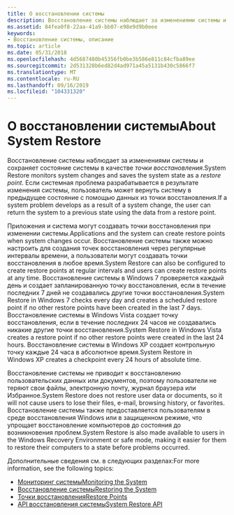 ```yaml
---
title: О восстановлении системы
description: Восстановление системы наблюдает за изменениями системы и сохраняет состояние системы в качестве точки восстановления. Если системная проблема разрабатывается в результате изменения системы, пользователь может вернуть систему в предыдущее состояние с помощью данных из точки восстановления.
ms.assetid: 84fea0f8-22aa-41a9-bb07-e98e9d9b0eee
keywords:
- Восстановление системы, описание
ms.topic: article
ms.date: 05/31/2018
ms.openlocfilehash: 4d5687480b45356fb0be3b586e811c84cfba89ee
ms.sourcegitcommit: 2d531328b6ed82d4ad971a45a5131b430c5866f7
ms.translationtype: MT
ms.contentlocale: ru-RU
ms.lasthandoff: 09/16/2019
ms.locfileid: "104331320"
---
```

# <a name="about-system-restore"></a><span data-ttu-id="58c10-105">О восстановлении системы</span><span class="sxs-lookup"><span data-stu-id="58c10-105">About System Restore</span></span>

<span data-ttu-id="58c10-106">Восстановление системы наблюдает за изменениями системы и сохраняет состояние системы в качестве *точки восстановления*.</span><span class="sxs-lookup"><span data-stu-id="58c10-106">System Restore monitors system changes and saves the system state as a *restore point*.</span></span> <span data-ttu-id="58c10-107">Если системная проблема разрабатывается в результате изменения системы, пользователь может вернуть систему в предыдущее состояние с помощью данных из точки восстановления.</span><span class="sxs-lookup"><span data-stu-id="58c10-107">If a system problem develops as a result of a system change, the user can return the system to a previous state using the data from a restore point.</span></span>

<span data-ttu-id="58c10-108">Приложения и система могут создавать точки восстановления при изменении системы.</span><span class="sxs-lookup"><span data-stu-id="58c10-108">Applications and the system can create restore points when system changes occur.</span></span> <span data-ttu-id="58c10-109">Восстановление системы также можно настроить для создания точек восстановления через регулярные интервалы времени, а пользователи могут создавать точки восстановления в любое время.</span><span class="sxs-lookup"><span data-stu-id="58c10-109">System Restore can also be configured to create restore points at regular intervals and users can create restore points at any time.</span></span> <span data-ttu-id="58c10-110">Восстановление системы в Windows 7 проверяется каждый день и создает запланированную точку восстановления, если в течение последних 7 дней не создавались другие точки восстановления.</span><span class="sxs-lookup"><span data-stu-id="58c10-110">System Restore in Windows 7 checks every day and creates a scheduled restore point if no other restore points have been created in the last 7 days.</span></span> <span data-ttu-id="58c10-111">Восстановление системы в Windows Vista создает точку восстановления, если в течение последних 24 часов не создавались никакие другие точки восстановления.</span><span class="sxs-lookup"><span data-stu-id="58c10-111">System Restore in Windows Vista creates a restore point if no other restore points were created in the last 24 hours.</span></span> <span data-ttu-id="58c10-112">Восстановление системы в Windows XP создает контрольную точку каждые 24 часа в абсолютное время.</span><span class="sxs-lookup"><span data-stu-id="58c10-112">System Restore in Windows XP creates a checkpoint every 24 hours of absolute time.</span></span>

<span data-ttu-id="58c10-113">Восстановление системы не приводит к восстановлению пользовательских данных или документов, поэтому пользователи не теряют свои файлы, электронную почту, журнал браузера или Избранное.</span><span class="sxs-lookup"><span data-stu-id="58c10-113">System Restore does not restore user data or documents, so it will not cause users to lose their files, e-mail, browsing history, or favorites.</span></span> <span data-ttu-id="58c10-114">Восстановление системы также предоставляется пользователям в среде восстановления Windows или в защищенном режиме, что упрощает восстановление компьютеров до состояния до возникновения проблем.</span><span class="sxs-lookup"><span data-stu-id="58c10-114">System Restore is also made available to users in the Windows Recovery Environment or safe mode, making it easier for them to restore their computers to a state before problems occurred.</span></span>

<span data-ttu-id="58c10-115">Дополнительные сведения см. в следующих разделах:</span><span class="sxs-lookup"><span data-stu-id="58c10-115">For more information, see the following topics:</span></span>

-   [<span data-ttu-id="58c10-116">Мониторинг системы</span><span class="sxs-lookup"><span data-stu-id="58c10-116">Monitoring the System</span></span>](monitoring-the-system.md)
-   [<span data-ttu-id="58c10-117">Восстановление системы</span><span class="sxs-lookup"><span data-stu-id="58c10-117">Restoring the System</span></span>](restoring-the-system.md)
-   [<span data-ttu-id="58c10-118">Точки восстановления</span><span class="sxs-lookup"><span data-stu-id="58c10-118">Restore Points</span></span>](restore-points.md)
-   [<span data-ttu-id="58c10-119">API восстановления системы</span><span class="sxs-lookup"><span data-stu-id="58c10-119">System Restore API</span></span>](system-restore-api.md)

 

 




